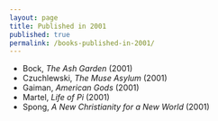 ```yaml
---
layout: page
title: Published in 2001
published: true
permalink: /books-published-in-2001/
---
```


* Bock, _The Ash Garden_ (2001) 
* Czuchlewski, _The Muse Asylum_ (2001) 
* Gaiman, _American Gods_ (2001) 
* Martel, _Life of Pi_ (2001) 
* Spong, _A New Christianity for a New World_ (2001) 
